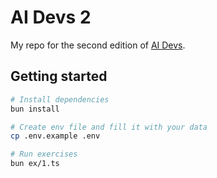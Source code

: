 # AI Devs 2

My repo for the second edition of [AI Devs](https://www.aidevs.pl/).

## Getting started

```bash
# Install dependencies
bun install

# Create env file and fill it with your data
cp .env.example .env

# Run exercises
bun ex/1.ts
```
